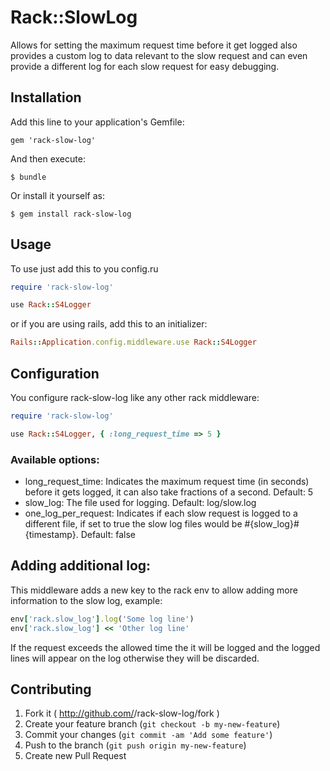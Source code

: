# Rack::SlowLog

Allows for setting the maximum request time before it get logged also provides a custom
log to data relevant to the slow request and can even provide a different log for each slow
request for easy debugging.

## Installation

Add this line to your application's Gemfile:

    gem 'rack-slow-log'

And then execute:

    $ bundle

Or install it yourself as:

    $ gem install rack-slow-log

## Usage

To use just add this to you config.ru
```ruby
require 'rack-slow-log'

use Rack::S4Logger
```
or if you are using rails, add this to an initializer:
```ruby
Rails::Application.config.middleware.use Rack::S4Logger
```

## Configuration

You configure rack-slow-log like any other rack middleware:
```ruby
require 'rack-slow-log'

use Rack::S4Logger, { :long_request_time => 5 }
```

### Available options:

- long_request_time: Indicates the maximum request time (in seconds) before it gets logged, it can
  also take fractions of a second. Default: 5
- slow_log: The file used for logging. Default: log/slow.log
- one_log_per_request: Indicates if each slow request is logged to a different file, if set to true
  the slow log files would be #{slow_log}#{timestamp}. Default: false

## Adding additional log:

This middleware adds a new key to the rack env to allow adding more information to the slow log,
example:
```ruby
env['rack.slow_log'].log('Some log line')
env['rack.slow_log'] << 'Other log line'
```
If the request exceeds the allowed time the it will be logged and the logged lines will appear on
the log otherwise they will be discarded.


## Contributing

1. Fork it ( http://github.com/<my-github-username>/rack-slow-log/fork )
2. Create your feature branch (`git checkout -b my-new-feature`)
3. Commit your changes (`git commit -am 'Add some feature'`)
4. Push to the branch (`git push origin my-new-feature`)
5. Create new Pull Request